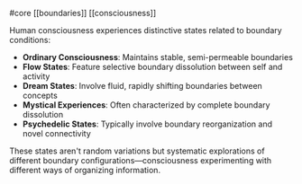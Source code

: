 #core 
[[boundaries]] [[consciousness]]

Human consciousness experiences distinctive states related to boundary conditions:

- **Ordinary Consciousness**: Maintains stable, semi-permeable boundaries
- **Flow States**: Feature selective boundary dissolution between self and activity
- **Dream States**: Involve fluid, rapidly shifting boundaries between concepts
- **Mystical Experiences**: Often characterized by complete boundary dissolution
- **Psychedelic States**: Typically involve boundary reorganization and novel connectivity

These states aren't random variations but systematic explorations of different boundary configurations—consciousness experimenting with different ways of organizing information.